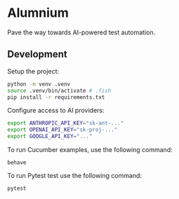 # Alumnium

Pave the way towards AI-powered test automation.

## Development

Setup the project:

```bash
python -m venv .venv
source .venv/bin/activate # .fish
pip install -r requirements.txt
```

Configure access to AI providers:

```bash
export ANTHROPIC_API_KEY="sk-ant-..."
export OPENAI_API_KEY="sk-proj-..."
export GOOGLE_API_KEY="..."
```

To run Cucumber examples, use the following command:

```
behave
```

To run Pytest test use the following command:

```
pytest
```
